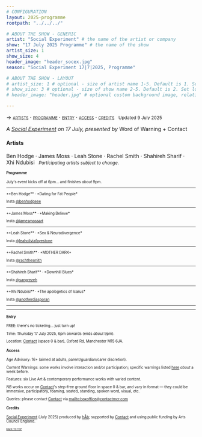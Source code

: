 ```yaml
---
# CONFIGURATION
layout: 2025-programme
rootpath: "../../../"

# ABOUT THE SHOW - GENERIC
artist: "Social Experiment" # the name of the artist or company
show: "17 July 2025 Programme" # the name of the show
artist_size: 1
show_size: 4
header_image: "header_socex.jpg"  
season: "Social Experiment 17|7|2025, Programme"

# ABOUT THE SHOW - LAYOUT
# artist_size: 1 # optional - size of artist name 1-5. Default is 1. Set longer names to lower values
# show_size: 3 # optional - size of show name 2-5. Default is 2. Set longer names to lower values
# header_image: "header.jpg" # optional custom background image, relative to current page

---
```

<span style='font-variant: small-caps'>→ [artists](/socialexperiment/jul2025/#artists) · [programme](/socialexperiment/jul2025/#programme) · [entry](/socialexperiment/jul2025/#entry) · [access](/socialexperiment/jul2025/#access) · [credits](/socialexperiment/jul2025/#credits)</span>&ensp; <small>Updated 9 July 2025</small>          
         
*A [Social Experiment](/socialexperiment) on 17 July, presented by* Word of Warning + Contact         
         
#### Artists         
Ben&nbsp;Hodge&nbsp;· James&nbsp;Moss&nbsp;· Leah&nbsp;Stone&nbsp;· Rachel&nbsp;Smith&nbsp;· Shahireh&nbsp;Sharif&nbsp;· Xhi&nbsp;Ndubisi&ensp; <small>*Participating&nbsp;artists subject&nbsp;to&nbsp;change.*<small>         
         
#### Programme        
July's event kicks off at 6pm… and finishes *about* 9pm.         
<hr>         
**Ben Hodge** · *Dating for Fat People*         
         
Insta <a href="https://instagram.com/benhodgeee" target="_blank">@benhodgeee</a>          
<hr>         
**James Moss** · *Making Believe*         
         
Insta <a href="https://instagram.com/jamesmossart" target="_blank">@jamesmossart</a>          
<hr>         
**Leah Stone** · *Sex & Neurodivergence*          
         
Insta <a href="https://instagram.com/leaholiviafayestone" target="_blank">@leaholiviafayestone</a>          
<hr>         
**Rachel Smith** · *MOTHER DARK*         
         
Insta <a href="https://instagram.com/rachthesmith" target="_blank">@rachthesmith</a>          
<hr>         
**Shahireh Sharif** · *Downhill Blues*         
         
Insta <a href="https://instagram.com/sangrezeh" target="_blank">@sangrezeh</a>          
<hr>         
**Xhi Ndubisi** · *The apologetics of Icarus*         
         
Insta <a href="https://instagram.com/anotherdiasporan" target="_blank">@anotherdiasporan</a>          
<hr>         

<hr>         
         
#### Entry         
FREE: there's no ticketing… just turn up!         
         
Time: Thursday 17 July 2025, 6pm onwards (ends *about* 9pm).         
          
Location: <a href="https://contactmcr.com/visit/getting-here" target="_blank">Contact</a> (space 0 & bar), Oxford Rd, Manchester M15 6JA.         
         
#### Access         
Age Advisory: 16+ (aimed at adults, parent/guardian/carer discretion).         
          
Content Warnings: some works involve interaction and/or participation; specific warnings listed [here](/warnings) *about* a week before.         
          
Features: six Live Art & contemporary performance works with varied content.         
         
*NB* works occur on <a href="https://contactmcr.com/visit/access" target="_blank">Contact</a>'s step-free ground floor in space 0 & bar, and vary in format — they could be immersive, participatory, roaming, seated, standing, spoken word, visual, etc.         
         
Queries: please contact <a href="https://contactmcr.com/visit/access" target="_blank">Contact</a> via <mailto:boxoffice@contactmcr.com>        
         
#### Credits          
[Social Experiment](/socialexperiment) (July 2025) produced by [hÅb](/hab); supported by <a href="https://contactmcr.com" target="_blank">Contact</a> and using public funding by Arts Council England.         
                 
<small><span style='font-variant: small-caps'>[back to top](/socialexperiment/jul2025)</span></small>
